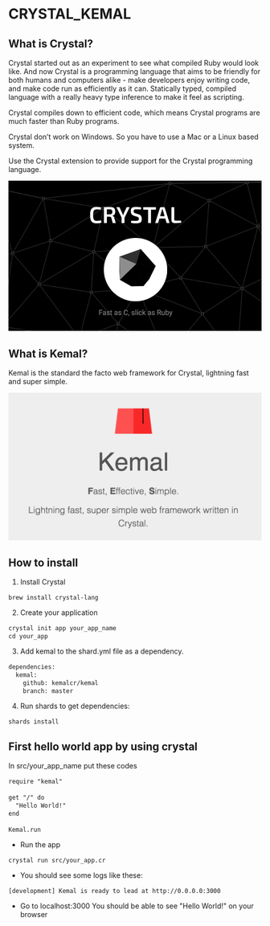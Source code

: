 # CRYSTAL_KEMAL

## What is Crystal?
Crystal started out as an experiment to see what compiled Ruby would look like. And now Crystal is a programming language that aims to be friendly for both humans and computers alike - make developers enjoy writing code, and make code run as efficiently as it can. Statically typed, compiled language with a really heavy type inference to make it feel as scripting. 

Crystal compiles down to efficient code, which means Crystal programs are much faster than Ruby programs.

Crystal don’t work on Windows. So you have to use a Mac or a Linux based system.

Use the Crystal extension to provide support for the Crystal programming language.

![crystal](./assets/1.png)

## What is Kemal?
Kemal is the standard the facto web framework for Crystal, lightning fast and super simple.

![kemal](./assets/2.png)



## How to install
1. Install Crystal 
```
brew install crystal-lang
```
2. Create your application
```
crystal init app your_app_name
cd your_app
```
3. Add kemal to the shard.yml file as a dependency.
```
dependencies:
  kemal:
    github: kemalcr/kemal
    branch: master
```
4. Run shards to get dependencies:
```
shards install
```
## First hello world app by using crystal 
In src/your_app_name put these codes
```
require "kemal"

get "/" do
  "Hello World!"
end

Kemal.run
```
* Run the app
```
crystal run src/your_app.cr
```
* You should see some logs like these:
```
[development] Kemal is ready to lead at http://0.0.0.0:3000
```
* Go to localhost:3000
You should be able to see "Hello World!" on your browser


